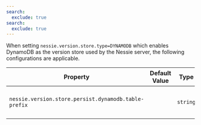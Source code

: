 ```yaml
---
search:
  exclude: true
search:
  exclude: true
---
```

<!--start-->

When setting `nessie.version.store.type=DYNAMODB` which enables DynamoDB as the version  store used by the Nessie server, the following configurations are applicable.

| Property | Default Value | Type | Description |
|----------|---------------|------|-------------|
| `nessie.version.store.persist.dynamodb.table-prefix` |  | `string` | Prefix for tables, default is no prefix.  |
